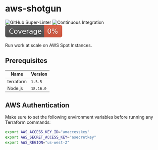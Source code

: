 # aws-shotgun

![GitHub Super-Linter](https://github.com/agamm/aws-shotgun/actions/workflows/super-linter.yml/badge.svg)
![Continuous Integration](https://github.com/agamm/aws-shotgun/actions/workflows/continuous-integration.yml/badge.svg)
![Coverage](./badges/coverage.svg)

Run work at scale on AWS Spot Instances.

## Prerequisites

| Name      | Version   |
| --------- | --------- |
| terraform | `1.5.5`   |
| Node.js   | `18.16.0` |

## AWS Authentication

Make sure to set the following environment variables before running any
Terraform commands:

```bash
export AWS_ACCESS_KEY_ID="anaccesskey"
export AWS_SECRET_ACCESS_KEY="asecretkey"
export AWS_REGION="us-west-2"
```
